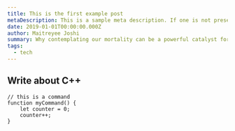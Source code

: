 ```yaml
---
title: This is the first example post
metaDescription: This is a sample meta description. If one is not present in your page/post's front matter, the default metadata.desciption will be used instead.
date: 2019-01-01T00:00:00.000Z
author: Maitreyee Joshi
summary: Why contemplating our mortality can be a powerful catalyst for change
tags:
  - tech
---
```

## Write about C++




``` text/2-3
// this is a command
function myCommand() {
	let counter = 0;
	counter++;
}
```

